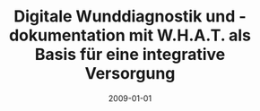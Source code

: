 ---
abstract: ''
authors:
- T. Wild
- T. Hölzenbein
- Thomas Grechenig
- Mario Bernhart
- Ani Binder
- Bernhard Horn
- Stefan Strobl
- Johannes Unosson
- Mario Prinz
- Anna Wujciow
date: '2009-01-01'
featured: false
links:
- name: Publik
  url: https://publik.tuwien.ac.at/showentry.php?ID=183636&lang=2
publication_types:
- '2'
publishDate: '2009-01-01'
title: Digitale Wunddiagnostik und -dokumentation mit W.H.A.T. als Basis für eine
  integrative Versorgung
url_pdf: ''
---